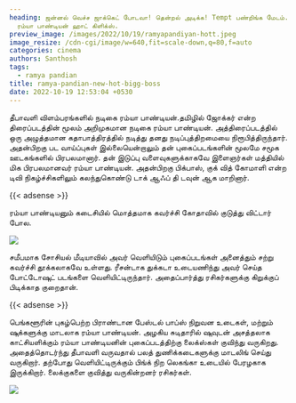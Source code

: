 ```yaml
---
heading: ஜன்னல் வெச்ச ஜாக்கெட் போடவா! தென்றல் அடிக்க! Tempt பண்றிங்க மேடம்.
  ரம்யா பாண்டியன் ஹாட் கிளிக்ஸ்.
preview_image: /images/2022/10/19/ramyapandiyan-hott.jpeg
image_resize: /cdn-cgi/image/w=640,fit=scale-down,q=80,f=auto
categories: cinema
authors: Santhosh
tags:
  - ramya pandian
title: ramya-pandian-new-hot-bigg-boss
date: 2022-10-19 12:53:04 +0530
---
```

தீபாவளி விளம்பரங்களில் நடிகை ரம்யா பாண்டியன்.தமிழில் ஜோக்கர் என்ற திரைப்படத்தின் மூலம் அறிமுகமான நடிகை ரம்யா பாண்டியன். அத்திரைப்படத்தில் ஒரு அழுத்தமான கதாபாத்திரத்தில் நடித்து தனது நடிப்புத்திறமையை நிரூபித்திருந்தார். அதன்பிறகு பட வாய்ப்புகள் இல்லையென்றாலும் தன் புகைப்படங்களின் மூலமே சமூக ஊடகங்களில் பிரபலமானார். தன் இடுப்பு வளைவுகளுக்காகவே இளைஞர்கள் மத்தியில் மிக பிரபலமானவர் ரம்யா பாண்டியன். அதன்பிறகு பிக்பாஸ், குக் வித் கோமாளி‌ என்ற டிவி நிகழ்ச்சிகளிலும் கலந்துகொண்டு டாக் ஆஃப் தி டவுன் ஆக மாறினார்.

{{< adsense >}}


ரம்யா பாண்டியனும் கடைசியில் மொத்தமாக கவர்ச்சி கோதாவில் குடுத்து விட்டார் போல.

![](/images/2022/10/19/ramya-pandian-new-hot-bigg-boss.jpeg)

சமீபமாக சோசியல் மீடியாவில் அவர் வெளியிடும் புகைப்படங்கள் அனைத்தும் சற்று கவர்ச்சி தூக்கலாகவே உள்ளது. ரீசன்டாக  துக்கடா  உடையணிந்து அவர் செய்த போட்டோஷுட் படங்களை வெளியிட்டிருந்தார். அதைப்பார்த்து ரசிகர்களுக்கு கிறுக்குப் பிடிக்காத குறைதான்.

{{< adsense >}}


பெங்களூரின் புகழ்பெற்ற பிராண்டான பேஸ்டல் பாப்ஸ் நிறுவன உடைகள், மற்றும் ஷுக்களுக்கு மாடலாக ரம்யா பாண்டியன். அழகிய சுடிதாரில் ஷுவுடன் அசத்தலாக காட்சியளிக்கும் ரம்யா பாண்டியனின் புகைப்படத்திற்கு லைக்ஸ்கள் குவிந்து வருகிறது.
அதைத்தொடர்ந்து தீபாவளி வருவதால் பலத் துணிக்கடைகளுக்கு மாடலிங் செய்து வருகிறார்.‌‌ தற்போது வெளியிட்டிருக்கும் பிங்க் நிற லெகங்கா உடையில் பேரழகாக இருக்கிறார்.‌ லைக்குகளை குவித்து வருகின்றனர் ரசிகர்கள்.

![](/images/2022/10/19/ramya-pandian-new-hot-bigg-boss2.jpeg)

